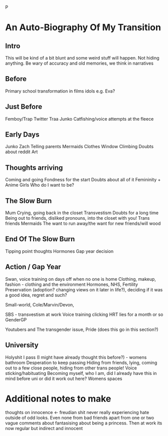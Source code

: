 P
# An Auto-Biography Of My Transition
## Intro
This will be kind of a bit blunt and some weird stuff will happen. Not hiding anything. Be wary of accuracy and old memories, we think in narratives

## Before
Primary school
transformation in films
idols e.g. Eva?

## Just Before
Femboy/Trap
Twitter
Traa
Junko
Catfishing/voice attempts at the fleece


## Early Days
Junko
Zach
Telling parents
Mermaids
Clothes
Window Climbing
Doubts about reddit
Art

## Thoughts arriving
Coming and going
Fondness for the start
Doubts about all of it
Femininity + Anime Girls
Who do I want to be?


## The Slow Burn
Mum Crying, going back in the closet
Transvestism
Doubts for a long time
Being out to friends, disliked pronouns, into the closet with you!
Trans friends
Mermaids
The want to run away/the want for new friends/will wood

## End Of The Slow Burn
Tipping point thoughts
Hormones
Gap year decision

## Action / Gap Year
Swan, voice training on days off when no one is home
Clothing, makeup, fashion - clothing and the environment
Hormones, NHS, Fertility Preservation (adoption? changing views on it later in life?), deciding if it was a good idea, regret and such? 

Small-world, Cole/Marvin/Devon, 

SBS - transvestism at work
Voice training clicking
HRT lies for a month or so
GenderGP

Youtubers and The transgender issue, Pride (does this go in this section?)


## University
Holyshit I pass (I might have already thought this before?) - womens bathroom
Desperation to keep passing
Hiding from friends, lying, coming out to a few close people, hiding from other trans people!
Voice sticking/habituating
Becoming myself, who I am, did I already have this in mind before uni or did it work out here?
Womens spaces


# Additional notes to make
thoughts on innocence <- freudian shit
never really experiencing hate outside of odd looks. Even none from bad friends apart from one or two vague comments about fantasising about being a princess. Then at work its now regular but indirect and innocent